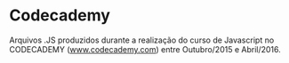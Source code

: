 # Codecademy

Arquivos .JS produzidos durante a realização do curso de Javascript
no CODECADEMY (www.codecademy.com) entre Outubro/2015 e Abril/2016.
